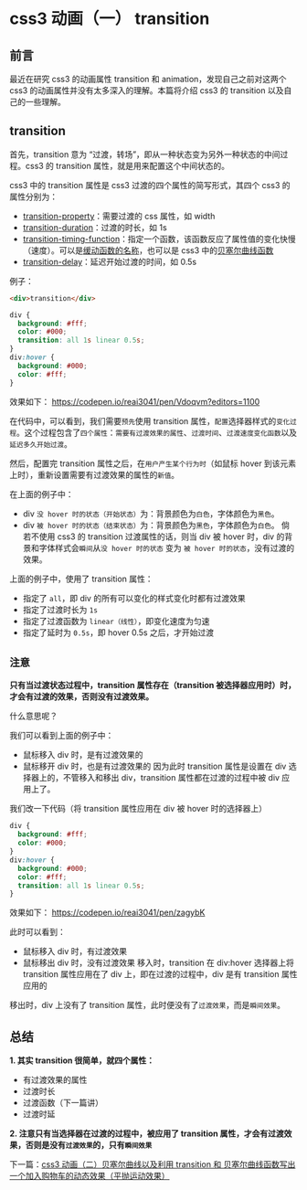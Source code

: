 # css3 动画（一） transition

## 前言

最近在研究 css3 的动画属性 transition 和 animation，发现自己之前对这两个 css3 的动画属性并没有太多深入的理解。本篇将介绍 css3 的 transition 以及自己的一些理解。

## transition

首先，transition 意为 “过渡，转场”，即从一种状态变为另外一种状态的中间过程。css3 的 transition 属性，就是用来配置这个中间状态的。

css3 中的 transition 属性是 css3 过渡的四个属性的简写形式，其四个 css3 的属性分别为：

- [transition-property][1]：需要过渡的 css 属性，如 width
- [transition-duration][2]：过渡的时长，如 1s
- [transition-timing-function][3]：指定一个函数，该函数反应了属性值的变化快慢（速度）。可以是[缓动函数的名称][4]，也可以是 css3 中的[贝塞尔曲线函数][5]
- [transition-delay][6]：延迟开始过渡的时间，如 0.5s

例子：

```html
<div>transition</div>
```

```css
div {
  background: #fff;
  color: #000;
  transition: all 1s linear 0.5s;
}
div:hover {
  background: #000;
  color: #fff;
}
```

效果如下：
https://codepen.io/reai3041/pen/Vdoqvm?editors=1100

在代码中，可以看到，我们需要`预先`使用 transition 属性，`配置`选择器样式的`变化过程`。这个过程包含了`四个属性`：`需要有过渡效果的属性`、`过渡时间`、`过渡速度变化函数`以及`延迟多久开始过渡`。

然后，配置完 transition 属性之后，在`用户产生某个行为时`（如鼠标 hover 到该元素上时），重新设置需要有过渡效果的属性的`新值`。

在上面的例子中：

- div `没 hover 时的状态（开始状态）`为：背景颜色为`白色`，字体颜色为`黑色`。
- div `被 hover 时的状态（结束状态）`为：背景颜色为`黑色`，字体颜色为`白色`。
  倘若不使用 css3 的 transition 过渡属性的话，则当 div 被 hover 时，div 的背景和字体样式会`瞬间`从`没 hover 时的状态` 变为 `被 hover 时的状态`，没有过渡的效果。

上面的例子中，使用了 transition 属性：

- 指定了 `all`，即 div 的所有可以变化的样式变化时都有过渡效果
- 指定了过渡时长为 `1s`
- 指定了过渡函数为 `linear（线性）`，即变化速度为匀速
- 指定了延时为 `0.5s`，即 hover 0.5s 之后，才开始过渡

## `注意`

**只有当过渡状态过程中，transition 属性存在（transition 被选择器应用时）时，才会有过渡的效果，否则没有过渡效果。**

什么意思呢？

我们可以看到上面的例子中：

- 鼠标移入 div 时，是有过渡效果的
- 鼠标移开 div 时，也是有过渡效果的
  因为此时 transition 属性是设置在 div 选择器上的，不管移入和移出 div，transition 属性都在过渡的过程中被 div 应用上了。

我们改一下代码（将 transition 属性应用在 div 被 hover 时的选择器上）

```css
div {
  background: #fff;
  color: #000;
}
div:hover {
  background: #000;
  color: #fff;
  transition: all 1s linear 0.5s;
}
```

效果如下：
https://codepen.io/reai3041/pen/zagybK

此时可以看到：

- 鼠标移入 div 时，有过渡效果
- 鼠标移出 div 时，没有过渡效果
  移入时，transition 在 div:hover 选择器上将 transition 属性应用在了 div 上，即在过渡的过程中，div 是有 transition 属性应用的

移出时，div 上没有了 transition 属性，此时便没有了`过渡效果`，而是`瞬间效果`。

## 总结

**1. 其实 transition 很简单，就四个属性：**

- 有过渡效果的属性
- 过渡时长
- 过渡函数（下一篇讲）
- 过渡时延

**2. 注意只有当选择器在过渡的过程中，被应用了 transition 属性，才会有过渡效果，否则是没有`过渡效果`的，只有`瞬间效果`**

下一篇：[css3 动画（二）贝塞尔曲线以及利用 transition 和 贝塞尔曲线函数写出一个加入购物车的动态效果（平抛运动效果）][7]

[1]: https://developer.mozilla.org/zh-CN/docs/Web/CSS/transition-property
[2]: https://developer.mozilla.org/zh-CN/docs/Web/CSS/transition-duration
[3]: https://developer.mozilla.org/zh-CN/docs/Web/CSS/transition-timing-function
[4]: https://easings.net/zh-cn
[5]: https://developer.mozilla.org/zh-CN/docs/Web/CSS/timing-function
[6]: https://developer.mozilla.org/zh-CN/docs/Web/CSS/transition-delay
[7]: https://segmentfault.com/a/1190000015572744
